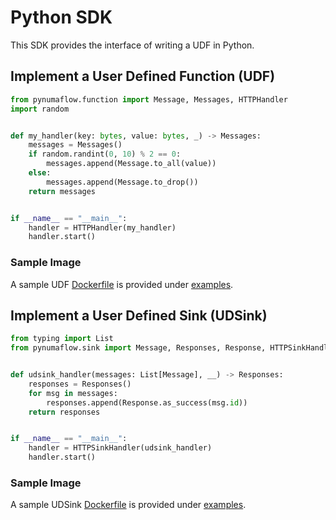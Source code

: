 # Python SDK

This SDK provides the interface of writing a UDF in Python.

## Implement a User Defined Function (UDF)

```python
from pynumaflow.function import Message, Messages, HTTPHandler
import random


def my_handler(key: bytes, value: bytes, _) -> Messages:
    messages = Messages()
    if random.randint(0, 10) % 2 == 0:
        messages.append(Message.to_all(value))
    else:
        messages.append(Message.to_drop())
    return messages


if __name__ == "__main__":
    handler = HTTPHandler(my_handler)
    handler.start()
```

### Sample Image

A sample UDF [Dockerfile](examples/function/udfproj/Dockerfile) is provided 
under [examples](examples/function/udfproj).


## Implement a User Defined Sink (UDSink)

```python
from typing import List
from pynumaflow.sink import Message, Responses, Response, HTTPSinkHandler


def udsink_handler(messages: List[Message], __) -> Responses:
    responses = Responses()
    for msg in messages:
        responses.append(Response.as_success(msg.id))
    return responses


if __name__ == "__main__":
    handler = HTTPSinkHandler(udsink_handler)
    handler.start()
```

### Sample Image

A sample UDSink [Dockerfile](examples/sink/simplesink/Dockerfile) is provided 
under [examples](examples/sink/simplesink).
